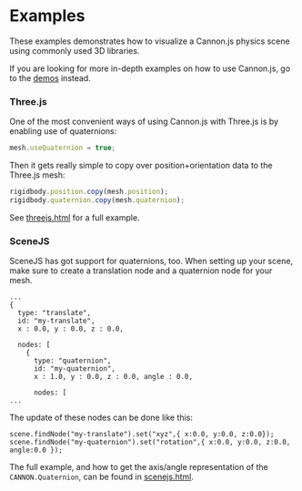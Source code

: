 # Examples

These examples demonstrates how to visualize a Cannon.js physics scene using commonly used 3D libraries.

If you are looking for more in-depth examples on how to use Cannon.js, go to the [demos](https://github.com/schteppe/cannon.js/tree/master/demos) instead.

### Three.js

One of the most convenient ways of using Cannon.js with Three.js is by enabling use of quaternions:

```javascript
mesh.useQuaternion = true;
```

Then it gets really simple to copy over position+orientation data to the Three.js mesh:
```javascript
rigidbody.position.copy(mesh.position);
rigidbody.quaternion.copy(mesh.quaternion);
```

See [threejs.html](https://github.com/schteppe/cannon.js/blob/master/examples/threejs.html) for a full example.

### SceneJS

SceneJS has got support for quaternions, too. When setting up your scene, make sure to create a translation node and a quaternion node for your mesh.

```
...
{
  type: "translate",
  id: "my-translate",
  x : 0.0, y : 0.0, z : 0.0,
  
  nodes: [
    {
      type: "quaternion",
      id: "my-quaternion",
      x : 1.0, y : 0.0, z : 0.0, angle : 0.0,
            
      nodes: [
...
```
The update of these nodes can be done like this:
```
scene.findNode("my-translate").set("xyz",{ x:0.0, y:0.0, z:0.0});
scene.findNode("my-quaternion").set("rotation",{ x:0.0, y:0.0, z:0.0, angle:0.0 });
```
The full example, and how to get the axis/angle representation of the ```CANNON.Quaternion```, can be found in [scenejs.html](https://github.com/schteppe/cannon.js/blob/master/examples/scenejs.html).